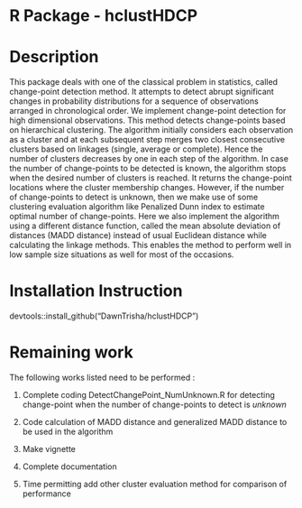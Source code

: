 
# R Package - hclustHDCP

# Description

This package deals with one of the classical problem in statistics,
called change-point detection method. It attempts to detect abrupt
significant changes in probability distributions for a sequence of
observations arranged in chronological order. We implement change-point
detection for high dimensional observations. This method detects
change-points based on hierarchical clustering. The algorithm initially
considers each observation as a cluster and at each subsequent step
merges two closest consecutive clusters based on linkages (single,
average or complete). Hence the number of clusters decreases by one in
each step of the algorithm. In case the number of change-points to be
detected is known, the algorithm stops when the desired number of
clusters is reached. It returns the change-point locations where the
cluster membership changes. However, if the number of change-points to
detect is unknown, then we make use of some clustering evaluation
algorithm like Penalized Dunn index to estimate optimal number of
change-points. Here we also implement the algorithm using a different
distance function, called the mean absolute deviation of distances (MADD
distance) instead of usual Euclidean distance while calculating the
linkage methods. This enables the method to perform well in low sample
size situations as well for most of the occasions.

# Installation Instruction

devtools::install\_github(“DawnTrisha/hclustHDCP”)

# Remaining work

The following works listed need to be performed :

1.  Complete coding DetectChangePoint\_NumUnknown.R for detecting
    change-point when the number of change-points to detect is *unknown*

2.  Code calculation of MADD distance and generalized MADD distance to
    be used in the algorithm

3.  Make vignette

4.  Complete documentation

5.  Time permitting add other cluster evaluation method for comparison
    of performance

